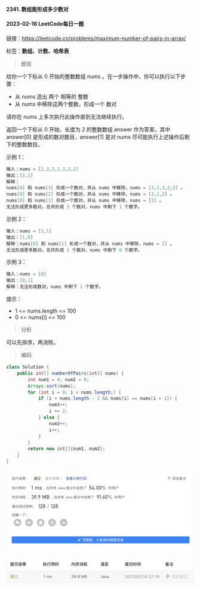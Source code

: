 #### 2341. 数组能形成多少数对

#### 2023-02-16 LeetCode每日一题

链接：https://leetcode.cn/problems/maximum-number-of-pairs-in-array/

标签：**数组、计数、哈希表**

> 题目

给你一个下标从 0 开始的整数数组 nums 。在一步操作中，你可以执行以下步骤：

- 从 nums 选出 两个 相等的 整数
- 从 nums 中移除这两个整数，形成一个 数对

请你在 nums 上多次执行此操作直到无法继续执行。

返回一个下标从 0 开始、长度为 2 的整数数组 answer 作为答案，其中 answer[0] 是形成的数对数目，answer[1] 是对 nums 尽可能执行上述操作后剩下的整数数目。

示例 1：

```java
输入：nums = [1,3,2,1,3,2,2]
输出：[3,1]
解释：
nums[0] 和 nums[3] 形成一个数对，并从 nums 中移除，nums = [3,2,3,2,2] 。
nums[0] 和 nums[2] 形成一个数对，并从 nums 中移除，nums = [2,2,2] 。
nums[0] 和 nums[1] 形成一个数对，并从 nums 中移除，nums = [2] 。
无法形成更多数对。总共形成 3 个数对，nums 中剩下 1 个数字。
```

示例 2：

```java
输入：nums = [1,1]
输出：[1,0]
解释：nums[0] 和 nums[1] 形成一个数对，并从 nums 中移除，nums = [] 。
无法形成更多数对。总共形成 1 个数对，nums 中剩下 0 个数字。
```

示例 3：

```java
输入：nums = [0]
输出：[0,1]
解释：无法形成数对，nums 中剩下 1 个数字。
```


提示：

- 1 <= nums.length <= 100
- 0 <= nums[i] <= 100

> 分析

可以先排序，再消除。

> 编码

```java
class Solution {
    public int[] numberOfPairs(int[] nums) {
        int num1 = 0, num2 = 0;
        Arrays.sort(nums);
        for (int i = 0; i < nums.length;) {
            if (i < nums.length - 1 && nums[i] == nums[i + 1]) {
                num1++;
                i += 2;
            } else {
                num2++;
                i++;
            }
        }
        return new int[]{num1, num2};
    }
}
```

![image-20230216221838746](2341.数组能形成多少数对.assets/image-20230216221838746-6557119.png)